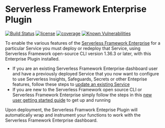 # Serverless Framework Enterprise Plugin
[![Build Status](https://travis-ci.com/serverless/enterprise-plugin.svg)](https://travis-ci.com/serverless/enterprise-plugin)
[![license](https://img.shields.io/npm/l/@serverless/enterprise-plugin.svg)](https://www.npmjs.com/package/@serverless/enterprise-plugin)
[![coverage](https://img.shields.io/codecov/c/github/serverless/enterprise-plugin.svg)](https://codecov.io/gh/serverless/enterprise-plugin)
[![Known Vulnerabilities](https://snyk.io/test/github/serverless/enterprise-plugin/badge.svg?targetFile=package.json)](https://snyk.io/test/github/serverless/enterprise-plugin?targetFile=package.json)

To enable the various features of the [Serverless Framework Enterprise](https://github.com/serverless/enterprise) for a particular Service you must deploy or redeploy that Service, using Serverless Framework open-source CLI version 1.36.3 or later, with this Enterprise Plugin installed.

- If you are an existing Serverless Framework Enterprise dashboard user and have a previously deployed Service that you now want to configure to use Serverless Insights, Safeguards, Secrets or other Enteprise features, follow these steps to [update an existing Service](https://github.com/serverless/enterprise/blob/master/docs/update.md)
- If you are new to the Serverless Framework open source CLI or Serverless Framework Enterprise simply follow the steps in this [new user getting started guide](https://github.com/serverless/enterprise/blob/master/docs/getting-started.md) to get up and running

Upon deployment, the Serverless Framwork Enteprise Plugin will automatically wrap and instrument your functions to work with the Serverless Framework Enterprise dashboard.
